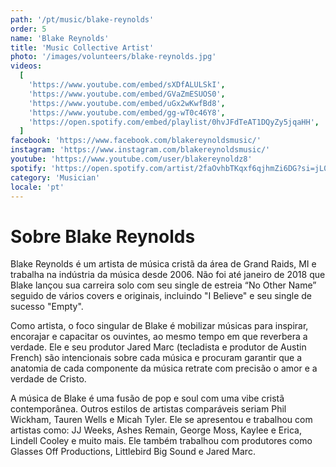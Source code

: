 ```yaml
---
path: '/pt/music/blake-reynolds'
order: 5
name: 'Blake Reynolds'
title: 'Music Collective Artist'
photo: '/images/volunteers/blake-reynolds.jpg'
videos:
  [
    'https://www.youtube.com/embed/sXDfALULSkI',
    'https://www.youtube.com/embed/GVaZmESUOS0',
    'https://www.youtube.com/embed/uGx2wKwfBd8',
    'https://www.youtube.com/embed/gg-wT0c46Y8',
    'https://open.spotify.com/embed/playlist/0hvJFdTeAT1DQyZy5jqaHH',
  ]
facebook: 'https://www.facebook.com/blakereynoldsmusic/'
instagram: 'https://www.instagram.com/blakereynoldsmusic/'
youtube: 'https://www.youtube.com/user/blakereynoldz8'
spotify: 'https://open.spotify.com/artist/2faOvhbTKqxf6qjhmZi6DG?si=jL02CcGETc269PSnjpX4Ew'
category: 'Musician'
locale: 'pt'
---
```


# Sobre Blake Reynolds

Blake Reynolds é um artista de música cristã da área de Grand Raids, MI e trabalha na indústria da música desde 2006. Não foi até janeiro de 2018 que Blake lançou sua carreira solo com seu single de estreia “No Other Name” seguido de vários covers e originais, incluindo "I Believe" e seu single de sucesso "Empty".

Como artista, o foco singular de Blake é mobilizar músicas para inspirar, encorajar e capacitar os ouvintes, ao mesmo tempo em que reverbera a verdade. Ele e seu produtor Jared Marc (tecladista e produtor de Austin French) são intencionais sobre cada música e procuram garantir que a anatomia de cada componente da música retrate com precisão o amor e a verdade de Cristo.

A música de Blake é uma fusão de pop e soul com uma vibe cristã contemporânea. Outros estilos de artistas comparáveis ​​seriam Phil Wickham, Tauren Wells e Micah Tyler. Ele se apresentou e trabalhou com artistas como: JJ Weeks, Ashes Remain, George Moss, Kaylee e Erica, Lindell Cooley e muito mais. Ele também trabalhou com produtores como Glasses Off Productions, Littlebird Big Sound e Jared Marc.